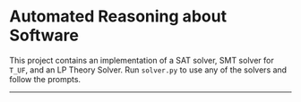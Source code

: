 # Automated Reasoning about Software #

This project contains an implementation of a SAT solver, SMT solver for `T_UF`, and an LP Theory Solver. Run 
`solver.py` to use any of the solvers and follow the prompts.

***